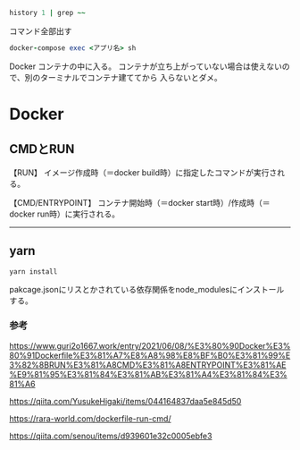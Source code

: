 ```ruby
history 1 | grep ~~
```
コマンド全部出す

```ruby
docker-compose exec <アプリ名> sh
```

Docker コンテナの中に入る。
コンテナが立ち上がっていない場合は使えないので、別のターミナルでコンテナ建ててから
入らないとダメ。

# Docker
## CMDとRUN
【RUN】
イメージ作成時（＝docker build時）に指定したコマンドが実行される。

【CMD/ENTRYPOINT】
コンテナ開始時（＝docker start時）/作成時（＝docker run時）に実行される。
***

## yarn
```
yarn install
```
pakcage.jsonにリスとかされている依存関係をnode_modulesにインストールする。



### 参考
https://www.guri2o1667.work/entry/2021/06/08/%E3%80%90Docker%E3%80%91Dockerfile%E3%81%A7%E8%A8%98%E8%BF%B0%E3%81%99%E3%82%8BRUN%E3%81%A8CMD%E3%81%A8ENTRYPOINT%E3%81%AE%E9%81%95%E3%81%84%E3%81%AB%E3%81%A4%E3%81%84%E3%81%A6

https://qiita.com/YusukeHigaki/items/044164837daa5e845d50

https://rara-world.com/dockerfile-run-cmd/

https://qiita.com/senou/items/d939601e32c0005ebfe3